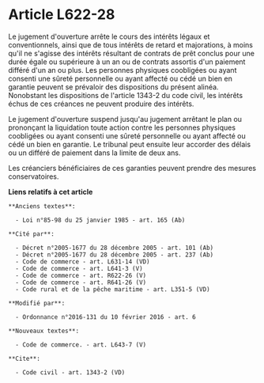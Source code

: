 # Article L622-28

Le jugement d'ouverture arrête le cours des intérêts légaux et conventionnels, ainsi que de tous intérêts de retard et
majorations, à moins qu'il ne s'agisse des intérêts résultant de contrats de prêt conclus pour une durée égale ou supérieure
à un an ou de contrats assortis d'un paiement différé d'un an ou plus. Les personnes physiques coobligées ou ayant consenti
une sûreté personnelle ou ayant affecté ou cédé un bien en garantie peuvent se prévaloir des dispositions du présent alinéa.
Nonobstant les dispositions de l'article 1343-2 du code civil, les intérêts échus de ces créances ne peuvent produire des
intérêts. 

Le jugement d'ouverture suspend jusqu'au jugement arrêtant le plan ou prononçant la liquidation toute action contre les
personnes physiques coobligées ou ayant consenti une sûreté personnelle ou ayant affecté ou cédé un bien en garantie. Le
tribunal peut ensuite leur accorder des délais ou un différé de paiement dans la limite de deux ans. 

Les créanciers bénéficiaires de ces garanties peuvent prendre des mesures conservatoires.

**Liens relatifs à cet article**

	**Anciens textes**:

	  - Loi n°85-98 du 25 janvier 1985 - art. 165 (Ab)

	**Cité par**:

	  - Décret n°2005-1677 du 28 décembre 2005 - art. 101 (Ab)
	  - Décret n°2005-1677 du 28 décembre 2005 - art. 237 (Ab)
	  - Code de commerce - art. L631-14 (VD)
	  - Code de commerce - art. L641-3 (V)
	  - Code de commerce - art. R622-26 (V)
	  - Code de commerce - art. R641-26 (V)
	  - Code rural et de la pêche maritime - art. L351-5 (VD)

	**Modifié par**:

	  - Ordonnance n°2016-131 du 10 février 2016 - art. 6

	**Nouveaux textes**:

	  - Code de commerce. - art. L643-7 (V)

	**Cite**:

	  - Code civil - art. 1343-2 (VD)
